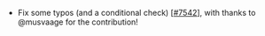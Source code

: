 - Fix some typos (and a conditional check) [[#7542](https://github.com/plotly/plotly.js/pull/7542)], with thanks to @musvaage for the contribution!
